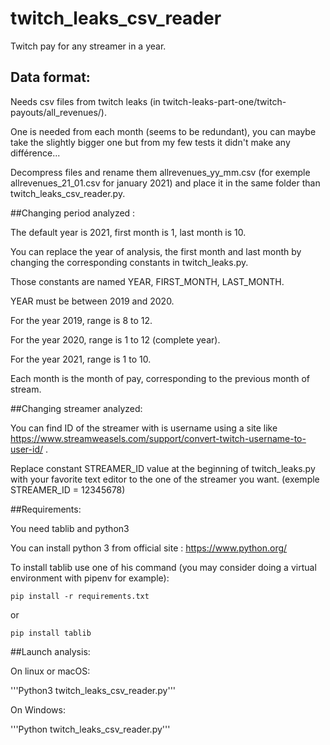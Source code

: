 # twitch_leaks_csv_reader
Twitch pay for any streamer in a year.

## Data format:

Needs csv files from twitch leaks (in twitch-leaks-part-one/twitch-payouts/all_revenues/).

One is needed from each month (seems to be redundant), you can maybe take the slightly bigger one but from my few tests it didn't make any différence...

Decompress files and rename them allrevenues_yy_mm.csv (for exemple allrevenues_21_01.csv for january 2021) and place it in the same folder than twitch_leaks_csv_reader.py.

##Changing period analyzed :

The default year is 2021, first month is 1, last month is 10.

You can replace the year of analysis, the first month and last month by changing the corresponding constants in twitch_leaks.py.

Those constants are named YEAR, FIRST_MONTH, LAST_MONTH.

YEAR must be between 2019 and 2020.

For the year 2019, range is 8 to 12.

For the year 2020, range is 1 to 12 (complete year).

For the year 2021, range is 1 to 10.

Each month is the month of pay, corresponding to the previous month of stream.

##Changing streamer analyzed:

You can find ID of the streamer with is username using a site like https://www.streamweasels.com/support/convert-twitch-username-to-user-id/ .

Replace constant STREAMER_ID value at the beginning of twitch_leaks.py with your favorite text editor to the one of the streamer you want. (exemple STREAMER_ID = 12345678)

##Requirements:

You need tablib and python3

You can install python 3 from official site : https://www.python.org/

To install tablib use one of his command (you may consider doing a virtual environment with pipenv for example):

```pip install -r requirements.txt```

or

```pip install tablib```

##Launch analysis:

On linux or macOS:

'''Python3 twitch_leaks_csv_reader.py'''

On Windows:

'''Python twitch_leaks_csv_reader.py'''
